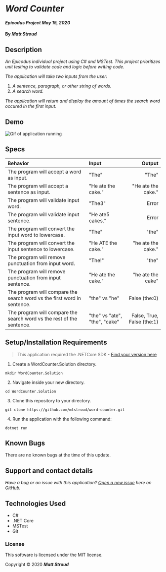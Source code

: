 # _Word Counter_

#### _Epicodus Project May 15, 2020_

#### By _**Matt Stroud**_

## Description

_An Epicodus individual project using C# and MSTest. This project prioritizes unit testing to validate code and logic before writing code._  

_The application will take two inputs from the user:_
1. _A sentence, paragraph, or other string of words._
2. _A search word._  

_The application will return and display the amount of times the search word occured in the first input._

## Demo
![Gif of application running](demogif/wordorder.gif)

## Specs
| Behavior                                                                | Input                         | Output                        |
|:------------------------------------------------------------------------|:------------------------------|------------------------------:|
| The program will accept a word as input.                                | "The"                         | "The"                         |
| The program will accept a sentence as input.                            | "He ate the cake."            | "He ate the cake."            |
| The program will validate input word.                                   | "The3"                        | Error                         |
| The program will validate input sentence.                               | "He ate5 cakes."              | Error                         |
| The program will convert the input word to lowercase.                   | "The"                         | "the"                         |
| The program will convert the input sentence to lowercase.               | "He ATE the cake."            | "he ate the cake."            |
| The program will remove punctuation from input word.                    | "The!"                        | "the"                         |
| The program will remove punctuation from input sentence.                | "He ate the cake."            | "he ate the cake"             |
| The program will compare the search word vs the first word in sentence. | "the" vs "he"                 | False (the:0)               |
| The program will compare the search word vs the rest of the sentence.   | "the" vs "ate", "the", "cake" | False, True, False (the:1) |

## Setup/Installation Requirements
> This application required the .NETCore SDK - [Find your version here](https://dotnet.microsoft.com/download/dotnet-core/2.2)

1. Create a WordCounter.Solution directory.
```
mkdir WordCounter.Solution
```
2. Navigate inside your new directory.
```
cd WordCounter.Solution
```
3. Clone this repository to your directory.
```
git clone https://github.com/mlstroud/word-counter.git
```
4. Run the application with the following command:
```
dotnet run
```

## Known Bugs

There are no known bugs at the time of this update.
 
## Support and contact details

_Have a bug or an issue with this application? [Open a new issue](https://github.com/mlstroud/word-counter/issues) here on GitHub._

## Technologies Used

* C#
* .NET Core
* MSTest
* Git

### License

This software is licensed under the MIT license.

Copyright © 2020 **_Matt Stroud_**